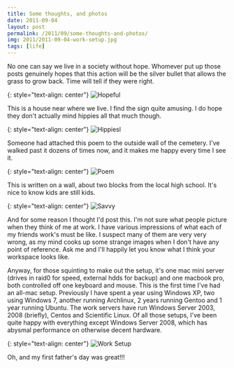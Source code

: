 ```yaml
---
title: Some thoughts, and photos
date: 2011-09-04
layout: post
permalink: /2011/09/some-thoughts-and-photos/
img: 2011/2011-09-04-work-setup.jpg
tags: [life]
---
```

No one can say we live in a society without hope. Whomever put up those posts genuinely hopes that this action will be the silver bullet that allows the grass to grow back. Time will tell if they were right.

{: style="text-align: center"}
![Hopeful]({{site.baseurl}}/assets/img/2011/2011-09-04-hopeful.jpg)

This is a house near where we live. I find the sign quite amusing. I do hope they don't actually mind hippies all that much though.

{: style="text-align: center"}
![Hippiesl]({{site.baseurl}}/assets/img/2011/2011-09-04-hippies.jpg)

Someone had attached this poem to the outside wall of the cemetery. I've walked past it dozens of times now, and it makes me happy every time I see it.

{: style="text-align: center"}
![Poem]({{site.baseurl}}/assets/img/2011/2011-09-04-poem.jpg)

This is written on a wall, about two blocks from the local high school. It's nice to know kids are still kids.

{: style="text-align: center"}
![Savvy]({{site.baseurl}}/assets/img/2011/2011-09-04-savvy.jpg)

And for some reason I thought I'd post this. I'm not sure what people picture when they think of me at work. I have various impressions of what each of my friends work's must be like. I suspect many of them are very very wrong, as my mind cooks up some strange images when I don't have any point of reference. Ask me and I'll happily let you know what I think your workspace looks like.

Anyway, for those squinting to make out the setup, it's one mac mini server (drives in raid0 for speed, external hdds for backup) and one macbook pro, both controlled off one keyboard and mouse. This is the first time I've had an all-mac setup. Previously I have spent a year using Windows XP, two using Windows 7, another running Archlinux, 2 years running Gentoo and 1 year running Ubuntu. The work servers have run Windows Server 2003, 2008 (briefly), Centos and Scientific Linux. Of all those setups, I've been quite happy with everything except Windows Server 2008, which has abysmal performance on otherwise decent hardware.

{: style="text-align: center"}
![Work Setup]({{site.baseurl}}/assets/img/2011/2011-09-04-work-setup.jpg)

Oh, and my first father's day was great!!!